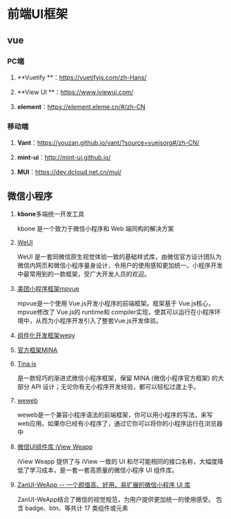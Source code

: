 # 前端UI框架

## vue

### PC端

1. **Vuetify **：https://vuetifyjs.com/zh-Hans/

2. **View UI **：https://www.iviewui.com/

3. **element**：https://element.eleme.cn/#/zh-CN

### 移动端

1. **Vant**：https://youzan.github.io/vant/?source=vuejsorg#/zh-CN/

2. **mint-ui**：http://mint-ui.github.io/

3. **MUI**：https://dev.dcloud.net.cn/mui/

## 微信小程序

1. **kbone**多端统一开发工具

   kbone 是一个致力于微信小程序和 Web 端同构的解决方案

2. [WeUI](https://weui.io/)

   WeUI 是一套同微信原生视觉体验一致的基础样式库，由微信官方设计团队为微信内网页和微信小程序量身设计，令用户的使用感知更加统一。小程序开发中最常用到的一款框架，受广大开发人员的欢迎。

3. [美团小程序框架mpvue](http://mpvue.com/)

   mpvue是一个使用 Vue.js开发小程序的前端框架。框架基于 Vue.js核心，mpvue修改了 Vue.js的 runtime和 compiler实现，使其可以运行在小程序环境中，从而为小程序开发引入了整套Vue.js开发体验。

4. [组件化开发框架wepy](https://github.com/Tencent/wepy)

5. [官方框架MINA](https://developers.weixin.qq.com/miniprogram/dev/framework/MINA.html)

6. [Tina.js](https://github.com/tinajs/tina)

   是一款轻巧的渐进式微信小程序框架，保留 MINA (微信小程序官方框架) 的大部分 API 设计；无论你有无小程序开发经验，都可以轻松过渡上手。

7. [weweb](https://github.com/wdfe/weweb)

   weweb是一个兼容小程序语法的前端框架，你可以用小程序的写法，来写web应用。如果你已经有小程序了，通过它你可以将你的小程序运行在浏览器中

8. [微信UI组件库 iView Weapp](https://weapp.iviewui.com/)

   iView Weapp 提供了与 iView 一致的 UI 和尽可能相同的接口名称，大幅度降低了学习成本，是一套一套高质量的微信小程序 UI 组件库。

9. [ZanUI-WeApp -- 一个颜值高、好用、易扩展的微信小程序 UI 库](https://github.com/youzan/zanui-weapp)

   ZanUI-WeApp结合了微信的视觉规范，为用户提供更加统一的使用感受。 包含 badge、btn、等共计 17 类组件或元素
